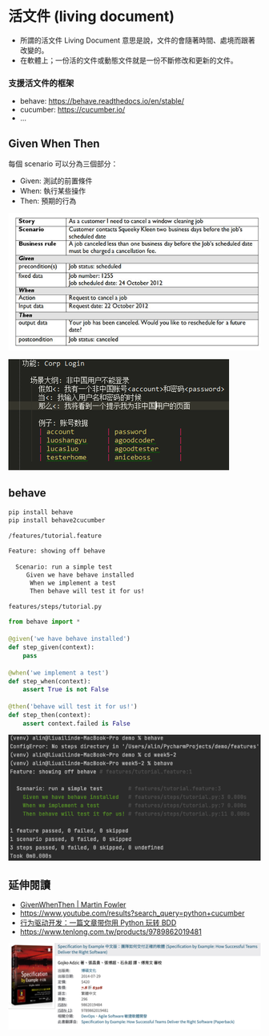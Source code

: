 # 活文件 (living document)

- 所謂的活文件 Living Document 意思是說，文件的會隨著時間、處境而跟著改變的。
- 在軟體上；一份活的文件或動態文件就是一份不斷修改和更新的文件。

### 支援活文件的框架

- behave: <https://behave.readthedocs.io/en/stable/>
- cucumber: <https://cucumber.io/>
- ...

## Given When Then

每個 scenario 可以分為三個部分：

- Given: 測試的前置條件
- When: 執行某些操作
- Then: 預期的行為

![](assets/given-when-then-example.png)

![](assets/given-when-then-example-cn.png)

## behave

```
pip install behave
pip install behave2cucumber
```

<!-- ```
behave --lang-list
behave --lang-help zh-TW
``` -->

`/features/tutorial.feature`

```
Feature: showing off behave

  Scenario: run a simple test
     Given we have behave installed
      When we implement a test
      Then behave will test it for us!
```

`features/steps/tutorial.py`

```py
from behave import *

@given('we have behave installed')
def step_given(context):
    pass

@when('we implement a test')
def step_when(context):
    assert True is not False

@then('behave will test it for us!')
def step_then(context):
    assert context.failed is False
```

![](assets/behave.png)

## 延伸閱讀

- [GivenWhenThen | Martin Fowler](https://martinfowler.com/bliki/GivenWhenThen.html)
- <https://www.youtube.com/results?search_query=python+cucumber>
- [行为驱动开发：一篇文章带你用 Python 玩转 BDD](https://www.jianshu.com/p/196a540dc35b)
- <https://www.tenlong.com.tw/products/9789862019481>

![](assets/spec_by_example.png)
